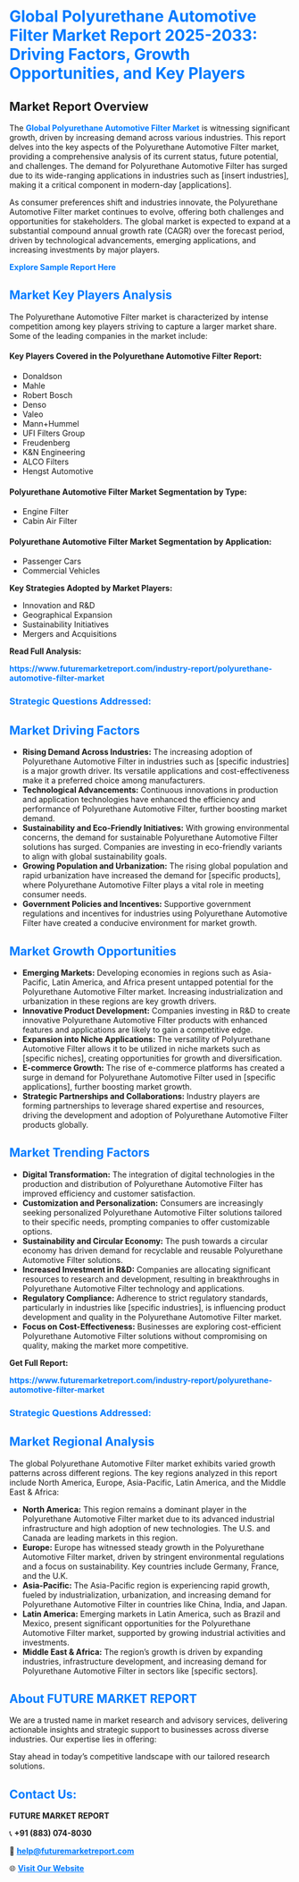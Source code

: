 <h1 style="color: #007BFF;">Global Polyurethane Automotive Filter Market Report 2025-2033: Driving Factors, Growth Opportunities, and Key Players</h1>

<section id="overview">
<h2>Market Report Overview</h2>
<p>The <a href="https://www.futuremarketreport.com/industry-report/polyurethane-automotive-filter-market" style="color: #007BFF; text-decoration: none;"><strong>Global Polyurethane Automotive Filter Market</strong></a> is witnessing significant growth, driven by increasing demand across various industries. This report delves into the key aspects of the Polyurethane Automotive Filter market, providing a comprehensive analysis of its current status, future potential, and challenges. The demand for Polyurethane Automotive Filter has surged due to its wide-ranging applications in industries such as [insert industries], making it a critical component in modern-day [applications].</p>
<p>As consumer preferences shift and industries innovate, the Polyurethane Automotive Filter market continues to evolve, offering both challenges and opportunities for stakeholders. The global market is expected to expand at a substantial compound annual growth rate (CAGR) over the forecast period, driven by technological advancements, emerging applications, and increasing investments by major players.</p>
</section>

<section id="overview">
<p><a href="https://www.futuremarketreport.com/request-sample/reportId=51780" style="color: #007BFF; text-decoration: none;"><strong>Explore Sample Report Here</strong></a></p>
</section>

<section id="key-players">
<h2 style="color: #007BFF;">Market Key Players Analysis</h2>
<p>The Polyurethane Automotive Filter market is characterized by intense competition among key players striving to capture a larger market share. Some of the leading companies in the market include:</p>
<h4>Key Players Covered in the Polyurethane Automotive Filter Report:</h4>
<ul><li>Donaldson</li><li>Mahle</li><li>Robert Bosch</li><li>Denso</li><li>Valeo</li><li>Mann+Hummel</li><li>UFI Filters Group</li><li>Freudenberg</li><li>K&amp;N Engineering</li><li>ALCO Filters</li><li>Hengst Automotive</li></ul>
<h4>Polyurethane Automotive Filter Market Segmentation by Type:</h4>
<ul><li>Engine Filter</li><li>Cabin Air Filter</li></ul>

<h4>Polyurethane Automotive Filter Market Segmentation by Application:</h4>
<ul><li>Passenger Cars</li><li>Commercial Vehicles</li></ul>
<p><strong>Key Strategies Adopted by Market Players:</strong></p>
<ul>
<li>Innovation and R&D</li>
<li>Geographical Expansion</li>
<li>Sustainability Initiatives</li>
<li>Mergers and Acquisitions</li>
</ul>
</section>

<section>
<p><strong>Read Full Analysis: </strong></p><a href="https://www.futuremarketreport.com/industry-report/polyurethane-automotive-filter-market" style="color: #007BFF; text-decoration: none;"><strong>https://www.futuremarketreport.com/industry-report/polyurethane-automotive-filter-market</strong></a>
<h3 style="color: #007BFF;">Strategic Questions Addressed:</h3>
</section>

<section id="driving-factors">
<h2 style="color: #007BFF;">Market Driving Factors</h2>
<ul>
<li><strong>Rising Demand Across Industries:</strong> The increasing adoption of Polyurethane Automotive Filter in industries such as [specific industries] is a major growth driver. Its versatile applications and cost-effectiveness make it a preferred choice among manufacturers.</li>
<li><strong>Technological Advancements:</strong> Continuous innovations in production and application technologies have enhanced the efficiency and performance of Polyurethane Automotive Filter, further boosting market demand.</li>
<li><strong>Sustainability and Eco-Friendly Initiatives:</strong> With growing environmental concerns, the demand for sustainable Polyurethane Automotive Filter solutions has surged. Companies are investing in eco-friendly variants to align with global sustainability goals.</li>
<li><strong>Growing Population and Urbanization:</strong> The rising global population and rapid urbanization have increased the demand for [specific products], where Polyurethane Automotive Filter plays a vital role in meeting consumer needs.</li>
<li><strong>Government Policies and Incentives:</strong> Supportive government regulations and incentives for industries using Polyurethane Automotive Filter have created a conducive environment for market growth.</li>
</ul>
</section>

<section id="growth-opportunities">
<h2 style="color: #007BFF;">Market Growth Opportunities</h2>
<ul>
<li><strong>Emerging Markets:</strong> Developing economies in regions such as Asia-Pacific, Latin America, and Africa present untapped potential for the Polyurethane Automotive Filter market. Increasing industrialization and urbanization in these regions are key growth drivers.</li>
<li><strong>Innovative Product Development:</strong> Companies investing in R&D to create innovative Polyurethane Automotive Filter products with enhanced features and applications are likely to gain a competitive edge.</li>
<li><strong>Expansion into Niche Applications:</strong> The versatility of Polyurethane Automotive Filter allows it to be utilized in niche markets such as [specific niches], creating opportunities for growth and diversification.</li>
<li><strong>E-commerce Growth:</strong> The rise of e-commerce platforms has created a surge in demand for Polyurethane Automotive Filter used in [specific applications], further boosting market growth.</li>
<li><strong>Strategic Partnerships and Collaborations:</strong> Industry players are forming partnerships to leverage shared expertise and resources, driving the development and adoption of Polyurethane Automotive Filter products globally.</li>
</ul>
</section>

<section id="trending-factors">
<h2 style="color: #007BFF;">Market Trending Factors</h2>
<ul>
<li><strong>Digital Transformation:</strong> The integration of digital technologies in the production and distribution of Polyurethane Automotive Filter has improved efficiency and customer satisfaction.</li>
<li><strong>Customization and Personalization:</strong> Consumers are increasingly seeking personalized Polyurethane Automotive Filter solutions tailored to their specific needs, prompting companies to offer customizable options.</li>
<li><strong>Sustainability and Circular Economy:</strong> The push towards a circular economy has driven demand for recyclable and reusable Polyurethane Automotive Filter solutions.</li>
<li><strong>Increased Investment in R&D:</strong> Companies are allocating significant resources to research and development, resulting in breakthroughs in Polyurethane Automotive Filter technology and applications.</li>
<li><strong>Regulatory Compliance:</strong> Adherence to strict regulatory standards, particularly in industries like [specific industries], is influencing product development and quality in the Polyurethane Automotive Filter market.</li>
<li><strong>Focus on Cost-Effectiveness:</strong> Businesses are exploring cost-efficient Polyurethane Automotive Filter solutions without compromising on quality, making the market more competitive.</li>
</ul>
</section>

<section>
<p><strong>Get Full Report: </strong></p><a href="https://www.futuremarketreport.com/industry-report/polyurethane-automotive-filter-market" style="color: #007BFF; text-decoration: none;"><strong>https://www.futuremarketreport.com/industry-report/polyurethane-automotive-filter-market</strong></a>
<h3 style="color: #007BFF;">Strategic Questions Addressed:</h3>
</section>


<section id="regional-analysis">
<h2 style="color: #007BFF;">Market Regional Analysis</h2>
<p>The global Polyurethane Automotive Filter market exhibits varied growth patterns across different regions. The key regions analyzed in this report include North America, Europe, Asia-Pacific, Latin America, and the Middle East & Africa:</p>
<ul>
<li><strong>North America:</strong> This region remains a dominant player in the Polyurethane Automotive Filter market due to its advanced industrial infrastructure and high adoption of new technologies. The U.S. and Canada are leading markets in this region.</li>
<li><strong>Europe:</strong> Europe has witnessed steady growth in the Polyurethane Automotive Filter market, driven by stringent environmental regulations and a focus on sustainability. Key countries include Germany, France, and the U.K.</li>
<li><strong>Asia-Pacific:</strong> The Asia-Pacific region is experiencing rapid growth, fueled by industrialization, urbanization, and increasing demand for Polyurethane Automotive Filter in countries like China, India, and Japan.</li>
<li><strong>Latin America:</strong> Emerging markets in Latin America, such as Brazil and Mexico, present significant opportunities for the Polyurethane Automotive Filter market, supported by growing industrial activities and investments.</li>
<li><strong>Middle East & Africa:</strong> The region’s growth is driven by expanding industries, infrastructure development, and increasing demand for Polyurethane Automotive Filter in sectors like [specific sectors].</li>
</ul>
</section>

<footer>
<h2 style="color: #007BFF;">About FUTURE MARKET REPORT</h2>
<p>We are a trusted name in market research and advisory services, delivering actionable insights and strategic support to businesses across diverse industries. Our expertise lies in offering:</p>

<p>Stay ahead in today’s competitive landscape with our tailored research solutions.</p>

<h2 style="color: #007BFF;">Contact Us:</h2>
<p><strong>FUTURE MARKET REPORT</strong></p>
<p>📞 <strong>+91 (883) 074-8030</strong></p>
<p>📧 <strong><a href="mailto:help@futuremarketreport.com" style="color: #007BFF;">help@futuremarketreport.com</a></strong></p>
<p>🌐 <strong><a href="https://www.futuremarketreport.com/" style="color: #007BFF;">Visit Our Website</a></strong></p>
</footer>